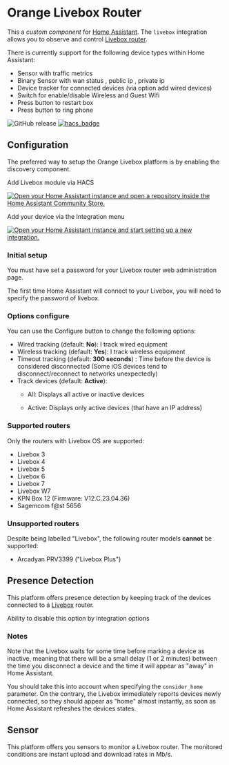 # Orange Livebox Router

This a _custom component_ for [Home Assistant](https://www.home-assistant.io/).
The `livebox` integration allows you to observe and control [Livebox router](http://www.orange.fr/).

There is currently support for the following device types within Home Assistant:

- Sensor with traffic metrics
- Binary Sensor with wan status , public ip , private ip
- Device tracker for connected devices (via option add wired devices)
- Switch for enable/disable Wireless and Guest Wifi
- Press button to restart box
- Press button to ring phone

![GitHub release](https://img.shields.io/github/release/Cyr-ius/hass-livebox-component)
[![hacs_badge](https://img.shields.io/badge/HACS-Default-orange.svg)](https://github.com/hacs/integration)

## Configuration

The preferred way to setup the Orange Livebox platform is by enabling the discovery component.

Add Livebox module via HACS

[![Open your Home Assistant instance and open a repository inside the Home Assistant Community Store.](https://my.home-assistant.io/badges/hacs_repository.svg)](https://my.home-assistant.io/redirect/hacs_repository/?owner=cyr-ius&repository=hass-livebox-component&category=integration)

Add your device via the Integration menu

[![Open your Home Assistant instance and start setting up a new integration.](https://my.home-assistant.io/badges/config_flow_start.svg)](https://my.home-assistant.io/redirect/config_flow_start/?domain=livebox)

### Initial setup

You must have set a password for your Livebox router web administration page.

The first time Home Assistant will connect to your Livebox, you will need to specify the password of livebox.

### Options configure

You can use the Configure button to change the following options:

- Wired tracking (default: **No**): I track wired equipment
- Wireless tracking (default: **Yes**): I track wireless equipment
- Timeout tracking (default: **300 seconds**) : Time before the device is considered disconnected (Some iOS devices tend to disconnect/reconnect to networks unexpectedly)
- Track devices (default: **Active**):
  - All: Displays all active or inactive devices

  - Active: Displays only active devices (that have an IP address)

### Supported routers

Only the routers with Livebox OS are supported:

- Livebox 3
- Livebox 4
- Livebox 5
- Livebox 6
- Livebox 7
- Livebox W7
- KPN Box 12 (Firmware: V12.C.23.04.36)
- Sagemcom f@st 5656

### Unsupported routers

Despite being labelled "Livebox", the following router models **cannot** be supported:

- Arcadyan PRV3399 ("Livebox Plus")

## Presence Detection

This platform offers presence detection by keeping track of the
devices connected to a [Livebox](http://www.orange.fr/) router.

Ability to disable this option by integration options

### Notes

Note that the Livebox waits for some time before marking a device as inactive, meaning that there will be a small delay (1 or 2 minutes) between the time you disconnect a device and the time it will appear as "away" in Home Assistant.

You should take this into account when specifying the `consider_home` parameter.
On the contrary, the Livebox immediately reports devices newly connected, so they should appear as "home" almost instantly, as soon as Home Assistant refreshes the devices states.

## Sensor

This platform offers you sensors to monitor a Livebox router. The monitored conditions are instant upload and download rates in Mb/s.
